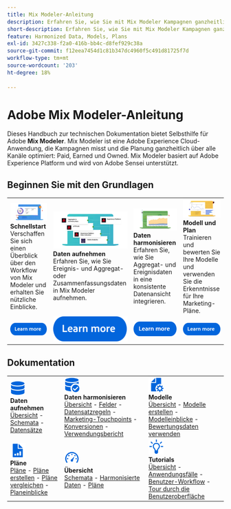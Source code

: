 ```yaml
---
title: Mix Modeler-Anleitung
description: Erfahren Sie, wie Sie mit Mix Modeler Kampagnen ganzheitlich messen und die Planung über alle Kanäle hinweg optimieren können.
short-description: Erfahren Sie, wie Sie mit Mix Modeler Kampagnen ganzheitlich messen und die Planung über alle Kanäle hinweg optimieren können.
feature: Harmonized Data, Models, Plans
exl-id: 3427c338-f2a0-416b-bb4c-d8fef929c38a
source-git-commit: f12eea7454d1c81b347dc4960f5c491d81725f7d
workflow-type: tm+mt
source-wordcount: '203'
ht-degree: 18%

---
```


# Adobe Mix Modeler-Anleitung

Dieses Handbuch zur technischen Dokumentation bietet Selbsthilfe für Adobe **Mix Modeler**. Mix Modeler ist eine Adobe Experience Cloud-Anwendung, die Kampagnen misst und die Planung ganzheitlich über alle Kanäle optimiert: Paid, Earned und Owned. Mix Modeler basiert auf Adobe Experience Platform und wird von Adobe Sensei unterstützt.

## Beginnen Sie mit den Grundlagen

<table style="table-layout:fixed">
  <tr style="border: 0;">
    <td>
    <a href="/help/get-started/about.md"><img src="assets/whatis-mm.png"></a>
    <div><strong>Schnellstart</strong><br/> Verschaffen Sie sich einen Überblick über den Workflow von Mix Modeler und erhalten Sie nützliche Einblicke.</div>
    </td>
    <td>
    <a href="/help/ingest-data/overview.md"><img src="assets/data-ingestion-mm.png"></a>
    <div><strong>Daten aufnehmen</strong><br/> Erfahren Sie, wie Sie Ereignis- und Aggregat- oder Zusammenfassungsdaten in Mix Modeler aufnehmen.</div>
    </td>
    <td>
    <a href="/help/harmonize-data/overview.md"><img src="assets/plan-mm.png"/></a>
    <div><strong>Daten harmonisieren</strong><br/> Erfahren Sie, wie Sie Aggregat- und Ereignisdaten in eine konsistente Datenansicht integrieren. 
    </div>
    </td>
    <td>
    <a href="/help/models/overview.md"><img src="assets/models-mm.png"></a>
    <div><strong>Modell und Plan</strong><br/>Trainieren und bewerten Sie Ihre Modelle und verwenden Sie die Erkenntnisse für Ihre Marketing-Pläne.</div>
    </td>
  </tr>
  <tr style="border: 0;">
    <td align="center"><a href="/help/get-started/about.md"><img src="assets/learn-more-button.svg"></a></td>
    <td align="center"><a href="/help/ingest-data/overview.md"><img src="assets/learn-more-button.svg"></a></td>
    <td align="center"><a href="/help/harmonize-data/overview.md"><img src="assets/learn-more-button.svg"></a></td>
    <td align="center"><a href="/help/models/overview.md"><img src="assets/learn-more-button.svg"></a></td>
    </tr>
</table>


## Dokumentation

<table style="table-layout:fixed">
  <tr style="border: 0;">
    <td>
      <img src="assets/Data.svg" width="35px"><br/>
      <strong>Daten aufnehmen</strong><br/><a href="/help/ingest-data/overview.md">Übersicht</a> - <a href="/help/ingest-data/schemas.md">Schemata</a> - <a href="/help/ingest-data/datasets.md">Datensätze</a> 
    </td>
    <td>
      <img src="assets/DataCheck.svg" width="35px"><br/>
      <strong>Daten harmonisieren</strong><br/><a href="/help/harmonize-data/overview.md">Übersicht</a> - <a href="/help/harmonize-data/fields.md">Felder</a> - <a href="/help/harmonize-data/dataset-rules.md">Datensatzregeln</a> - <a href="/help/harmonize-data/marketing-touchpoints.md">Marketing-Touchpoints</a> - <a href="/help/harmonize-data/conversions.md">Konversionen</a> - <a href="/help/harmonize-data/usage-report.md">Verwendungsbericht</a>  
    </td>
    <td>
      <img src="assets/FileGear.svg" width="35px"><br/>
      <strong>Modelle</strong><br/><a href="/help/models/overview.md">Übersicht</a> - <a href="/help/models/build.md">Modelle erstellen</a> - <a href="/help/models/insights.md">Modelleinblicke</a> - <a href="/help/models/scoring-data.md">Bewertungsdaten verwenden</a>
    </td>
  </tr>
  <tr style="border: 0;">
    <td>
      <img src="assets/FileChart.svg" width="35px"><br/>
      <strong>Pläne</strong><br/><a href="/help/plans/overview.md">Pläne</a> - <a href="/help/plans/build.md">Pläne erstellen</a> - <a href="/help/plans/compare.md">Pläne vergleichen</a> - <a href="/help/plans/build.md">Planeinblicke</a>
    </td>
    <td>
      <img src="assets/Dashboard.svg" width="35px"><br/>
      <strong>Übersicht</strong><br/><a href="/help/dashboard/overview.md">Schemata</a> - <a href="/help/dashboard/harmonized-data.md">Harmonisierte Daten</a> - <a href="/help/dashboard/plans.md">Pläne</a>
    </td>
        <td>
      <img src="assets/Learn.svg" width="35px"><br/>
      <strong>Tutorials</strong><br/><a href="https://experienceleague.adobe.com/docs/mix-modeler-learn/tutorials/overview.html?lang=de">Übersicht</a> - <a href="https://experienceleague.adobe.com/docs/mix-modeler-learn/tutorials/intro/use-cases.html?lang=de">Anwendungsfälle</a> - <a href="https://experienceleague.adobe.com/docs/mix-modeler-learn/tutorials/intro/user-workflow.html?lang=de">Benutzer-Workflow</a> - <a href="https://experienceleague.adobe.com/docs/mix-modeler-learn/tutorials/intro/user-interface-tour.html?lang=de">Tour durch die Benutzeroberfläche</a>
    </td>
  </tr>
</table>
